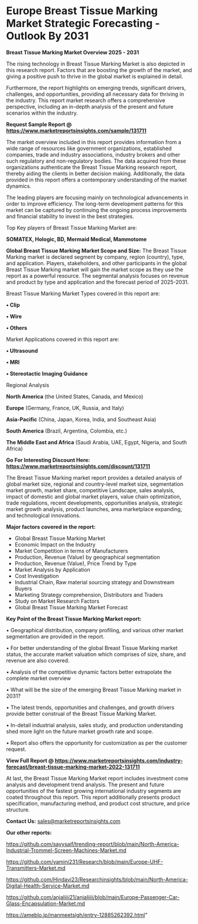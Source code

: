  # Europe Breast Tissue Marking Market Strategic Forecasting - Outlook By 2031

<Strong> Breast Tissue Marking Market Overview 2025 - 2031</strong>

The rising technology in Breast Tissue Marking Market is also depicted in this research report. Factors that are boosting the growth of the market, and giving a positive push to thrive in the global market is explained in detail.

Furthermore, the report highlights on emerging trends, significant drivers, challenges, and opportunities, providing all necessary data for thriving in the industry. This report market research offers a comprehensive perspective, including an in-depth analysis of the present and future scenarios within the industry.

<strong>Request Sample Report @ <a href=https://www.marketreportsinsights.com/sample/131711>https://www.marketreportsinsights.com/sample/131711</a></strong>

The market overview included in this report provides information from a wide range of resources like government organizations, established companies, trade and industry associations, industry brokers and other such regulatory and non-regulatory bodies. The data acquired from these organizations authenticate the Breast Tissue Marking research report, thereby aiding the clients in better decision making. Additionally, the data provided in this report offers a contemporary understanding of the market dynamics.

The leading players are focusing mainly on technological advancements in order to improve efficiency. The long-term development patterns for this market can be captured by continuing the ongoing process improvements and financial stability to invest in the best strategies.

Top Key players of Breast Tissue Marking Market are:

<strong>SOMATEX, Hologic, BD, Mermaid Medical, Mammotome</strong>

<strong><b>Global Breast Tissue Marking Market Scope and Size:</b></strong>
The Breast Tissue Marking market is declared segment by company, region (country), type, and application. Players, stakeholders, and other participants in the global Breast Tissue Marking market will gain the market scope as they use the report as a powerful resource. The segmental analysis focuses on revenue and product by type and application and the forecast period of 2025-2031.

Breast Tissue Marking Market Types covered in this report are:

<strong>• Clip

• Wire

• Others</strong>

Market Applications covered in this report are:

<strong>• Ultrasound

• MRI

• Stereotactic Imaging Guidance</strong> 

Regional Analysis

<strong>North America</strong> (the United States, Canada, and Mexico)

<strong>Europe</strong> (Germany, France, UK, Russia, and Italy)

<strong>Asia-Pacific</strong> (China, Japan, Korea, India, and Southeast Asia)

<strong>South America</strong> (Brazil, Argentina, Colombia, etc.)

<strong>The Middle East and Africa</strong> (Saudi Arabia, UAE, Egypt, Nigeria, and South Africa)

<strong>Go For Interesting Discount Here: <a href=https://www.marketreportsinsights.com/discount/131711>https://www.marketreportsinsights.com/discount/131711</a></strong>

The Breast Tissue Marking market report provides a detailed analysis of global market size, regional and country-level market size, segmentation market growth, market share, competitive Landscape, sales analysis, impact of domestic and global market players, value chain optimization, trade regulations, recent developments, opportunities analysis, strategic market growth analysis, product launches, area marketplace expanding, and technological innovations.

<strong><b>Major factors covered in the report:</b></strong>
<ul>
  <li>Global Breast Tissue Marking Market </li>
  <li>Economic Impact on the Industry</li>
  <li>Market Competition in terms of Manufacturers</li>
  <li>Production, Revenue (Value) by geographical segmentation</li>
  <li>Production, Revenue (Value), Price Trend by Type</li>
  <li>Market Analysis by Application</li>
  <li>Cost Investigation</li>
  <li>Industrial Chain, Raw material sourcing strategy and Downstream Buyers</li>
  <li>Marketing Strategy comprehension, Distributors and Traders</li>
  <li>Study on Market Research Factors</li>
  <li>Global Breast Tissue Marking Market Forecast</li>
</ul>

<strong><b>Key Point of the Breast Tissue Marking Market report:</b></strong>

• Geographical distribution, company profiling, and various other market segmentation are provided in the report.

• For better understanding of the global Breast Tissue Marking market status, the accurate market valuation which comprises of size, share, and revenue are also covered.

• Analysis of the competitive dynamic factors better extrapolate the complete market overview

• What will be the size of the emerging Breast Tissue Marking market in 2031?

• The latest trends, opportunities and challenges, and growth drivers provide better construal of the Breast Tissue Marking Market.

• In-detail industrial analysis, sales study, and production understanding shed more light on the future market growth rate and scope.

• Report also offers the opportunity for customization as per the customer request.

<strong><b>View Full Report @ <a href=https://www.marketreportsinsights.com/industry-forecast/breast-tissue-marking-market-2022-131711>https://www.marketreportsinsights.com/industry-forecast/breast-tissue-marking-market-2022-131711</a></b></strong>


At last, the Breast Tissue Marking Market report includes investment come analysis and development trend analysis. The present and future opportunities of the fastest growing international industry segments are coated throughout this report. This report additionally presents product specification, manufacturing method, and product cost structure, and price structure.

<strong>Contact Us:</strong>
sales@marketreportsinsights.com

<strong>Our other reports:</strong>

<a href=https://github.com/sayysaif/trending-report/blob/main/North-America-Industrial-Trommel-Screen-Machines-Market.md>https://github.com/sayysaif/trending-report/blob/main/North-America-Industrial-Trommel-Screen-Machines-Market.md</a>

<a href=https://github.com/yamini231/Research/blob/main/Europe-UHF-Transmitters-Market.md>https://github.com/yamini231/Research/blob/main/Europe-UHF-Transmitters-Market.md</a>

<a href=https://github.com/Hindavi23/Researchinsights/blob/main/North-America-Digital-Health-Service-Market.md>https://github.com/Hindavi23/Researchinsights/blob/main/North-America-Digital-Health-Service-Market.md</a>

<a href=https://github.com/anjaliiii21/anjaliiii/blob/main/Europe-Passenger-Car-Glass-Encapsulation-Market.md>https://github.com/anjaliiii21/anjaliiii/blob/main/Europe-Passenger-Car-Glass-Encapsulation-Market.md</a>

<a href=https://ameblo.jp/manmeetsigh/entry-12885262392.html>https://ameblo.jp/manmeetsigh/entry-12885262392.html</a>"
